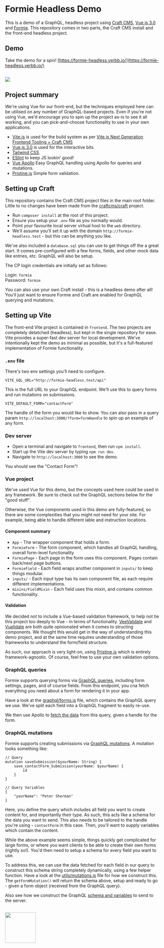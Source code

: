# Formie Headless Demo
This is a demo of a GraphQL, headless project using [Craft CMS](https://craftcms.com), [Vue.js 3.0](https://vuejs.org/) and [Formie](https://verbb.io/craft-plugins/formie). This repository comes in two parts, the Craft CMS install and the front-end headless project. 

## Demo
Take the demo for a spin! [https://formie-headless.verbb.io/](https://formie-headless.verbb.io/)

<h2></h2>

<img src="https://github.com/verbb/formie-headless/raw/master/screenshot.png">

## Project summary
We're using Vue for our front-end, but the techniques employed here can be utilised on any number of GraphQL-based projects. Even if you're not using Vue, we'd encourage you to spin up the project as-is to see it all working, and you can pick-and-choose functionality to use in your own applications.

- [Vite.js](https://vitejs.dev/) is used for the build system as per [Vite.js Next Generation Frontend Tooling + Craft CMS](https://nystudio107.com/blog/using-vite-js-next-generation-frontend-tooling-with-craft-cms)
- [Vue.js 3.0](https://vuejs.org/) is used for the interactive bits.
- [Tailwind CSS](https://tailwindcss.com/).
- [ESlint](https://eslint.org/) to keep JS lookin' good!
- [Vue Apollo](https://apollo.vuejs.org/) Easy GraphQL handling using Apollo for queries and mutations.
- [Pristine.js](https://pristine.js.org/) Simple form validation.

## Setting up Craft
This repository contains the Craft CMS project files in the main root folder. Little to no changes have been made from the [craftcms/craft](https://github.com/craftcms/craft) project.

- Run `composer install` at the root of this project.
- Ensure you setup your `.env` file as you normally would.
- Point your favourite local server virtual host to the `web` directory.
- We'll assume you'll set it up with the domain `http://formie-headless.test` - but this can be anything you like.

We've also included a `database.sql` you can use to get things off the a great start. It comes pre-configured with a few forms, fields, and other mock data like entries, etc. GraphQL will also be setup.

The CP login credentials are initially set as follows:

Login: `formie` \
Password: `formie`

You can also use your own Craft install - this is a headless demo after all! You'll just want to ensure Formie and Craft are enabled for GraphQL querying and mutations.

## Setting up Vite
The front-end Vite project is contained in `frontend`. The two projects are completely detatched (headless), but kept in the single repository for ease. Vite provides a super-fast dev server for local development. We've intentionally kept the demo as minimal as possible, but it's a full-featured implementation of Formie functionality.

### `.env` file
There's two env settings you'll need to configure.

```
VITE_GQL_URL="http://formie-headless.test/api"
```

This is the full URL to your GraphQL endpoint. We'll use this to query forms and run mutations on submissions.

```
VITE_DEFAULT_FORM="contactForm"
```

The handle of the form you would like to show. You can also pass in a query param `http://localhost:3000/?form=formHandle` to spin up an example of any form.

### Dev server
- Open a terminal and navigate to `frontend`, then run `npm install`.
- Start up the Vite dev server by typing `npm run dev`.
- Navigate to `http://localhost:3000` to see the demo.

You should see the "Contact Form"!

### Vue project
We've used Vue for this demo, but the concepts used here could be used in any framework. Be sure to check out the GraphQL sections below for the "good stuff".

Otherwise, the Vue components used in this demo are fully-featured, so there are some complexities that you might not need for your site. For example, being able to handle different lable and instruction locations.

#### Component summary
- `App` - The wrapper component that holds a form.
- `FormieForm` - The form component, which handles all GraphQL handling, overall form-level functionality
- `FormiePage` - Each page in the form uses this component. Pages contain back/next page buttons.
- `FormieField` - Each field wraps another component in `inputs/` to keep things modular.
- `inputs/` - Each input type has its own component file, as each require different implementations.
- `mixins/FieldMixin` - Each field uses this mixin, and contains common functionality.

#### Validation
We decided not to include a Vue-based validation framework, to help not tie this project too deeply to Vue - in terms of functionality. [VeeValidate](https://vee-validate.logaretm.com/v4/) and [Vuelidate](https://vuelidate.js.org/) are both quite opinionated when it comes to structing components. We thought this would get in the way of understanding this demo project, and at the same time requires understanding of those frameworks to understand the form/field structure.

As such, our approach is very light-on, using [Pristine.js](https://pristine.js.org/) which is entirely framework-agnostic. Of course, feel free to use your own validation options.

### GraphQL queries
Formie supports querying forms via [GraphQL queries](https://verbb.io/craft-plugins/formie/docs/developers/graphql), including form settings, pages, and of course fields. From this endpoint, you cna fetch everything you need about a form for rendering it in your app.

Have a look at the [graphql/forms.js](https://github.com/verbb/formie-headless/frontend/src/graphql/forms.js) file, which contains the GraphQL query we use. We've split each field into a GraphQL fragment to easily re-use.

We then use Apollo to [fetch the data](https://github.com/verbb/formie-headless/blob/c2147bfce49f9d8df3ddfd3f9270659d52a4b87a/frontend/src/components/FormieForm.vue#L92-L105) from this query, given a handle for the form.

### GraphQL mutations
Formie supports creating submissions via [GraphQL mutations](https://verbb.io/craft-plugins/formie/docs/developers/graphql). A mutation looks something like:

```
// Query
mutation saveSubmission($yourName: String) {
    save_contactForm_Submission(yourName: $yourName) {
        id
    }
}

// Query Variables
{
    "yourName": "Peter Sherman"
}
```

Here, you define the query which includes all field you want to create content for, and importantly their type. As such, this acts like a schema for the data you want to send. This also needs to be tailored to the handle you're using - `contactForm` in this case. Then, you'll want to supply variables which contain the content.

While the above example seems simple, things quickly get complicated for large forms, or where you want clients to be able to create their own forms (rightly so!). You'd then need to setup a schema for every field you want to use.

To address this, we can use the data fetched for each field in our query to construct this schema string completely dynamically, using a few helper function. Have a look at the [utils/mutations.js](https://github.com/verbb/formie-headless/frontend/src/utils/mutations.js) file for how we construct this. The `getFormMutation()` will return the schema above, setup and ready to go - given a form object (received from the GraphQL query).

Also see how we construct the GraphQL [schema and variables](https://github.com/verbb/formie-headless/blob/c2147bfce49f9d8df3ddfd3f9270659d52a4b87a/frontend/src/components/FormieForm.vue#L144-L167) to send to the server.

<h2></h2>

<a href="https://verbb.io" target="_blank">
  <img width="100" src="https://verbb.io/assets/img/verbb-pill.svg">
</a>
